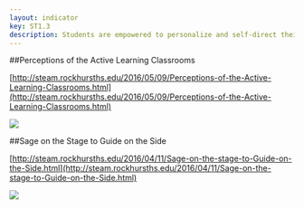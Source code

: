 ```yaml
---
layout: indicator
key: ST1.3
description: Students are empowered to personalize and self-direct their STEM learning experiences supported by STEM educators who facilitate their learning.
---
```

##Perceptions of the Active Learning Classrooms

[http://steam.rockhursths.edu/2016/05/09/Perceptions-of-the-Active-Learning-Classrooms.html](http://steam.rockhursths.edu/2016/05/09/Perceptions-of-the-Active-Learning-Classrooms.html)

<div class="flex-wrapper">
  <img src="{{ site.baseurl }}/img/indicators/st1.3a.jpg">
</div>

##Sage on the Stage to Guide on the Side

[http://steam.rockhursths.edu/2016/04/11/Sage-on-the-stage-to-Guide-on-the-Side.html](http://steam.rockhursths.edu/2016/04/11/Sage-on-the-stage-to-Guide-on-the-Side.html)

<div class="flex-wrapper">
  <img src="{{ site.baseurl }}/img/indicators/st1.3b.jpg">
</div>